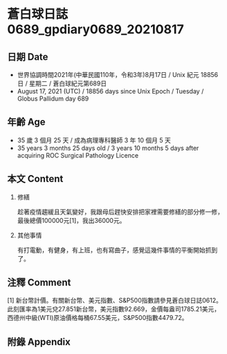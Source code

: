 [_metadata_:encoding]: - "utf-8"
[_metadata_:language]: - "zh-Hant-TW"
[_metadata_:fileformat]: - "markdown"
[_metadata_:MIME_type]: - "text/plain"
[_metadata_:markdown_version]: - "commonmark version 0.30"
[_metadata_:markdown_spec]: - "https://spec.commonmark.org/0.30/"

# 蒼白球日誌0689_gpdiary0689_20210817 #

## 日期 Date ##

* 世界協調時間2021年(中華民國110年，令和3年)8月17日 / Unix 紀元 18856 日 / 星期二 / 蒼白球紀元第689日
* August 17, 2021 (UTC) / 18856 days since Unix Epoch / Tuesday / Globus Pallidum day 689

## 年齡 Age ##

* 35 歲 3 個月 25 天 / 成為病理專科醫師 3 年 10 個月 5 天
* 35 years 3 months 25 days old / 3 years 10 months 5 days after acquiring ROC Surgical Pathology Licence

## 本文 Content ##

1. 修繕

    趁著疫情趨緩且天氣變好，我跟母后趕快安排把家裡需要修繕的部分修一修，最後總價100000元[1]，我出36000元。

2. 其他事情

    有打電動，有健身，有上班，也有寫曲子，感覺這幾件事情的平衡開始抓到了。

## 注釋 Comment ##

[1] 新台幣計價。有關新台幣、美元指數、S&P500指數請參見蒼白球日誌0612。此刻匯率為1美元兌27.851新台幣，美元指數92.669，金價每盎司1785.21美元，西德州中級(WTI)原油價格每桶67.55美元，S&P500指數4479.72。


## 附錄 Appendix ##

